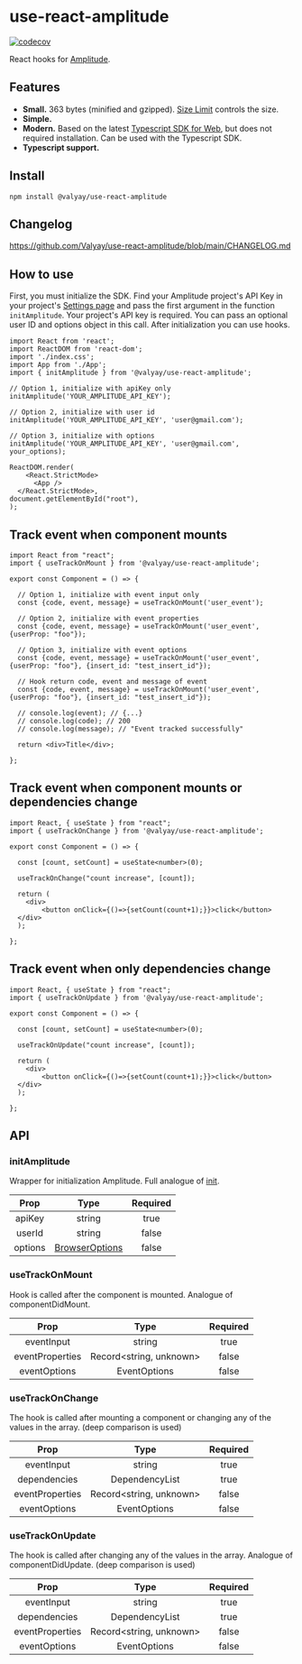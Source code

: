 # use-react-amplitude

[![codecov](https://codecov.io/gh/Valyay/use-react-amplitude/branch/main/graph/badge.svg?token=1ZQ8W9Y87T)](https://codecov.io/gh/Valyay/use-react-amplitude)

React hooks for [Amplitude](https://amplitude.com/).

## Features

- **Small.** 363 bytes (minified and gzipped).
  [Size Limit](https://github.com/ai/size-limit) controls the size.
- **Simple.**
- **Modern.** Based on the latest [Typescript SDK for Web](https://www.docs.developers.amplitude.com/data/sdks/typescript-browser/), but does not required installation. Сan be used with the Typescript SDK.
- **Typescript support.**

## Install

    npm install @valyay/use-react-amplitude

## Changelog

https://github.com/Valyay/use-react-amplitude/blob/main/CHANGELOG.md

## How to use

First, you must initialize the SDK. Find your Amplitude project's API Key in your project's [Settings page](https://help.amplitude.com/hc/en-us/articles/235649848#project-general-settings) and pass the first argument in the function `initAmplitude`. Your project's API key is required. You can pass an optional user ID and options object in this call. After initialization you can use hooks.

    import React from 'react';
    import ReactDOM from 'react-dom';
    import './index.css';
    import App from './App';
    import { initAmplitude } from '@valyay/use-react-amplitude';

    // Option 1, initialize with apiKey only
    initAmplitude('YOUR_AMPLITUDE_API_KEY');

    // Option 2, initialize with user id
    initAmplitude('YOUR_AMPLITUDE_API_KEY', 'user@gmail.com');

    // Option 3, initialize with options
    initAmplitude('YOUR_AMPLITUDE_API_KEY', 'user@gmail.com', your_options);

    ReactDOM.render(
        <React.StrictMode>
          <App />
      </React.StrictMode>,
    document.getElementById("root"),
    );

## Track event when component mounts

    import React from "react";
    import { useTrackOnMount } from '@valyay/use-react-amplitude';

    export const Component = () => {

      // Option 1, initialize with event input only
      const {code, event, message} = useTrackOnMount('user_event');

      // Option 2, initialize with event properties
      const {code, event, message} = useTrackOnMount('user_event', {userProp: "foo"});

      // Option 3, initialize with event options
      const {code, event, message} = useTrackOnMount('user_event', {userProp: "foo"}, {insert_id: "test_insert_id"});

      // Hook return code, event and message of event
      const {code, event, message} = useTrackOnMount('user_event', {userProp: "foo"}, {insert_id: "test_insert_id"});

      // console.log(event); // {...}
      // console.log(code); // 200
      // console.log(message); // "Event tracked successfully"

      return <div>Title</div>;

    };

## Track event when component mounts or dependencies change

    import React, { useState } from "react";
    import { useTrackOnChange } from '@valyay/use-react-amplitude';

    export const Component = () => {

      const [count, setCount] = useState<number>(0);

      useTrackOnChange("count increase", [count]);

      return (
        <div>
            <button onClick={()=>{setCount(count+1);}}>click</button>
      </div>
      );

    };

## Track event when only dependencies change

    import React, { useState } from "react";
    import { useTrackOnUpdate } from '@valyay/use-react-amplitude';

    export const Component = () => {

      const [count, setCount] = useState<number>(0);

      useTrackOnUpdate("count increase", [count]);

      return (
        <div>
            <button onClick={()=>{setCount(count+1);}}>click</button>
      </div>
      );

    };

## API

### initAmplitude

Wrapper for initialization Amplitude. Full analogue of [init](https://www.docs.developers.amplitude.com/data/sdks/typescript-browser/?h=typ#initialize-the-sdk).

|  Prop   |                                                     Type                                                      | Required |
| :-----: | :-----------------------------------------------------------------------------------------------------------: | :------: |
| apiKey  |                                                    string                                                     |   true   |
| userId  |                                                    string                                                     |  false   |
| options | [BrowserOptions](https://www.docs.developers.amplitude.com/data/sdks/typescript-browser/?h=typ#configuration) |  false   |

### useTrackOnMount

Hook is called after the component is mounted. Analogue of componentDidMount.

|      Prop       |          Type           | Required |
| :-------------: | :---------------------: | :------: |
|   eventInput    |         string          |   true   |
| eventProperties | Record<string, unknown> |  false   |
|  eventOptions   |      EventOptions       |  false   |

### useTrackOnChange

The hook is called after mounting a component or changing any of the values in the array. (deep comparison is used)

|      Prop       |          Type           | Required |
| :-------------: | :---------------------: | :------: |
|   eventInput    |         string          |   true   |
|  dependencies   |     DependencyList      |   true   |
| eventProperties | Record<string, unknown> |  false   |
|  eventOptions   |      EventOptions       |  false   |

### useTrackOnUpdate

The hook is called after changing any of the values in the array. Analogue of componentDidUpdate. (deep comparison is used)

|      Prop       |          Type           | Required |
| :-------------: | :---------------------: | :------: |
|   eventInput    |         string          |   true   |
|  dependencies   |     DependencyList      |   true   |
| eventProperties | Record<string, unknown> |  false   |
|  eventOptions   |      EventOptions       |  false   |

